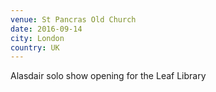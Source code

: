```yaml
---
venue: St Pancras Old Church
date: 2016-09-14
city: London
country: UK
---
```


Alasdair solo show opening for the Leaf Library